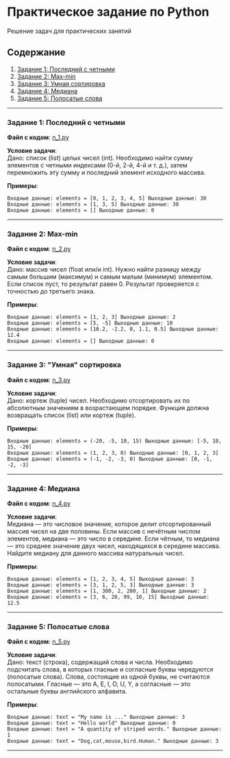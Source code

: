 # Практическое задание по Python

Решение задач для практических занятий

## Содержание

1. [Задание 1: Последний с четными](#задание-1-последний-с-четными)
2. [Задание 2: Max-min](#задание-2-max-min)
3. [Задание 3: Умная сортировка](#задание-3-умная-сортировка)
4. [Задание 4: Медиана](#задание-4-медиана)
5. [Задание 5: Полосатые слова](#задание-5-полосатые-слова)

---

### Задание 1: Последний с четными

**Файл с кодом**: [n_1.py](n_1.py)

**Условие задачи**:  
Дано: список (list) целых чисел (int). Необходимо найти сумму элементов с четными индексами (0-й, 2-й, 4-й и т. д.), затем перемножить эту сумму и последний элемент исходного массива.

**Примеры**:
```
Входные данные: elements = [0, 1, 2, 3, 4, 5] Выходные данные: 30
Входные данные: elements = [1, 3, 5] Выходные данные: 30
Входные данные: elements = [] Выходные данные: 0
```

---

### Задание 2: Max-min

**Файл с кодом**: [n_2.py](n_2.py)

**Условие задачи**:  
Дано: массив чисел (float или/и int). Нужно найти разницу между самым большим (максимум) и самым малым (минимум) элементом. Если список пуст, то результат равен 0. Результат проверяется с точностью до третьего знака.

**Примеры**:
```
Входные данные: elements = [1, 2, 3] Выходные данные: 2
Входные данные: elements = [5, -5] Выходные данные: 10
Входные данные: elements = [10.2, -2.2, 0, 1.1, 0.5] Выходные данные: 12.4
Входные данные: elements = [] Выходные данные: 0
```

---

### Задание 3: "Умная" сортировка

**Файл с кодом**: [n_3.py](n_3.py)

**Условие задачи**:  
Дано: кортеж (tuple) чисел. Необходимо отсортировать их по абсолютным значениям в возрастающем порядке. Функция должна возвращать список (list) или кортеж (tuple).

**Примеры**:
```
Входные данные: elements = (-20, -5, 10, 15) Выходные данные: [-5, 10, 15, -20]
Входные данные: elements = (1, 2, 3, 0) Выходные данные: [0, 1, 2, 3]
Входные данные: elements = (-1, -2, -3, 0) Выходные данные: [0, -1, -2, -3]
```


---

### Задание 4: Медиана

**Файл с кодом**: [n_4.py](n_4.py)

**Условие задачи**:  
Медиана — это числовое значение, которое делит отсортированный массив чисел на две половины. Если массив с нечётным числом элементов, медиана — это число в середине. Если чётным, то медиана — это среднее значение двух чисел, находящихся в середине массива. Найдите медиану для данного массива натуральных чисел.

**Примеры**:
```
Входные данные: elements = [1, 2, 3, 4, 5] Выходные данные: 3
Входные данные: elements = [3, 1, 2, 5, 3] Выходные данные: 3
Входные данные: elements = [1, 300, 2, 200, 1] Выходные данные: 2
Входные данные: elements = [3, 6, 20, 99, 10, 15] Выходные данные: 12.5
```

---

### Задание 5: Полосатые слова

**Файл с кодом**: [n_5.py](n_5.py)

**Условие задачи**:  
Дано: текст (строка), содержащий слова и числа. Необходимо подсчитать слова, в которых гласные и согласные буквы чередуются (полосатые слова). Слова, состоящие из одной буквы, не считаются полосатыми. Гласные — это A, E, I, O, U, Y, а согласные — это остальные буквы английского алфавита.

**Примеры**:
```
Входные данные: text = "My name is ..." Выходные данные: 3
Входные данные: text = "Hello world" Выходные данные: 0
Входные данные: text = "A quantity of striped words." Выходные данные: 1
Входные данные: text = "Dog,cat,mouse,bird.Human." Выходные данные: 3
```
---

